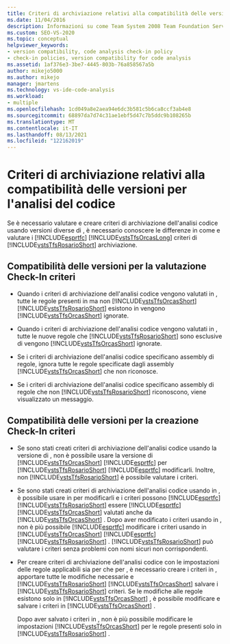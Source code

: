 ```yaml
---
title: Criteri di archiviazione relativi alla compatibilità delle versioni per l'analisi del codice
ms.date: 11/04/2016
description: Informazioni su come Team System 2008 Team Foundation Server e Team Foundation Server 2010 valutano Visual Studio criteri di archiviazione in modo diverso.
ms.custom: SEO-VS-2020
ms.topic: conceptual
helpviewer_keywords:
- version compatibility, code analysis check-in policy
- check-in policies, version compatibility for code analysis
ms.assetid: 1af376e3-3be7-4445-803b-76a858567a5b
author: mikejo5000
ms.author: mikejo
manager: jmartens
ms.technology: vs-ide-code-analysis
ms.workload:
- multiple
ms.openlocfilehash: 1cd049a8e2aea94e6dc3b581c5b6ca8ccf3ab4e8
ms.sourcegitcommit: 68897da7d74c31ae1ebf5d47c7b5ddc9b108265b
ms.translationtype: MT
ms.contentlocale: it-IT
ms.lasthandoff: 08/13/2021
ms.locfileid: "122162019"
---
```

# <a name="version-compatibility-for-code-analysis-check-in-policies"></a>Criteri di archiviazione relativi alla compatibilità delle versioni per l'analisi del codice

Se è necessario valutare e creare criteri di archiviazione dell'analisi codice usando versioni diverse di , è necessario conoscere le differenze in come e valutare i [!INCLUDE[esprtfc](../code-quality/includes/esprtfc_md.md)] [!INCLUDE[vstsTfsOrcasLong](../code-quality/includes/vststfsorcaslong_md.md)] criteri di [!INCLUDE[vstsTfsRosarioShort](../code-quality/includes/vststfsrosarioshort_md.md)] archiviazione.

## <a name="version-compatibility-for-evaluating-check-in-policies"></a>Compatibilità delle versioni per la valutazione Check-In criteri

- Quando i criteri di archiviazione dell'analisi codice vengono valutati in , tutte le regole presenti in ma non [!INCLUDE[vstsTfsOrcasShort](../code-quality/includes/vststfsorcasshort_md.md)] [!INCLUDE[vstsTfsRosarioShort](../code-quality/includes/vststfsrosarioshort_md.md)] esistono in vengono [!INCLUDE[vstsTfsOrcasShort](../code-quality/includes/vststfsorcasshort_md.md)] ignorate.

- Quando i criteri di archiviazione dell'analisi codice vengono valutati in , tutte le nuove regole che [!INCLUDE[vstsTfsRosarioShort](../code-quality/includes/vststfsrosarioshort_md.md)] sono esclusive di vengono [!INCLUDE[vstsTfsOrcasShort](../code-quality/includes/vststfsorcasshort_md.md)] ignorate.

- Se i criteri di archiviazione dell'analisi codice specificano assembly di regole, ignora tutte le regole specificate dagli assembly [!INCLUDE[vstsTfsOrcasShort](../code-quality/includes/vststfsorcasshort_md.md)] che non riconosce.

- Se i criteri di archiviazione dell'analisi codice specificano assembly di regole che non [!INCLUDE[vstsTfsRosarioShort](../code-quality/includes/vststfsrosarioshort_md.md)] riconoscono, viene visualizzato un messaggio.

## <a name="version-compatibility-for-authoring-check-in-policies"></a>Compatibilità delle versioni per la creazione Check-In criteri

- Se sono stati creati criteri di archiviazione dell'analisi codice usando la versione di , non è possibile usare la versione di [!INCLUDE[vstsTfsOrcasShort](../code-quality/includes/vststfsorcasshort_md.md)] [!INCLUDE[esprtfc](../code-quality/includes/esprtfc_md.md)] per [!INCLUDE[vstsTfsRosarioShort](../code-quality/includes/vststfsrosarioshort_md.md)] [!INCLUDE[esprtfc](../code-quality/includes/esprtfc_md.md)] modificarli. Inoltre, non [!INCLUDE[vstsTfsRosarioShort](../code-quality/includes/vststfsrosarioshort_md.md)] è possibile valutare i criteri.

- Se sono stati creati criteri di archiviazione dell'analisi codice usando in , è possibile usare in per modificarli e i criteri possono [!INCLUDE[esprtfc](../code-quality/includes/esprtfc_md.md)] [!INCLUDE[vstsTfsRosarioShort](../code-quality/includes/vststfsrosarioshort_md.md)] essere [!INCLUDE[esprtfc](../code-quality/includes/esprtfc_md.md)] [!INCLUDE[vstsTfsOrcasShort](../code-quality/includes/vststfsorcasshort_md.md)] valutati anche da [!INCLUDE[vstsTfsOrcasShort](../code-quality/includes/vststfsorcasshort_md.md)] . Dopo aver modificato i criteri usando in , non è più possibile [!INCLUDE[esprtfc](../code-quality/includes/esprtfc_md.md)] modificare i criteri usando in [!INCLUDE[vstsTfsOrcasShort](../code-quality/includes/vststfsorcasshort_md.md)] [!INCLUDE[esprtfc](../code-quality/includes/esprtfc_md.md)] [!INCLUDE[vstsTfsRosarioShort](../code-quality/includes/vststfsrosarioshort_md.md)] . [!INCLUDE[vstsTfsRosarioShort](../code-quality/includes/vststfsrosarioshort_md.md)] può valutare i criteri senza problemi con nomi sicuri non corrispondenti.

- Per creare criteri di archiviazione dell'analisi codice con le impostazioni delle regole applicabili sia per che per , è necessario creare i criteri in , apportare tutte le modifiche necessarie e [!INCLUDE[vstsTfsRosarioShort](../code-quality/includes/vststfsrosarioshort_md.md)] [!INCLUDE[vstsTfsOrcasShort](../code-quality/includes/vststfsorcasshort_md.md)] salvare i [!INCLUDE[vstsTfsRosarioShort](../code-quality/includes/vststfsrosarioshort_md.md)] criteri. Se le modifiche alle regole esistono solo in [!INCLUDE[vstsTfsOrcasShort](../code-quality/includes/vststfsorcasshort_md.md)] , è possibile modificare e salvare i criteri in [!INCLUDE[vstsTfsOrcasShort](../code-quality/includes/vststfsorcasshort_md.md)] .

   Dopo aver salvato i criteri in , non è più possibile modificare le impostazioni [!INCLUDE[vstsTfsOrcasShort](../code-quality/includes/vststfsorcasshort_md.md)] per le regole presenti solo in [!INCLUDE[vstsTfsRosarioShort](../code-quality/includes/vststfsrosarioshort_md.md)] .
